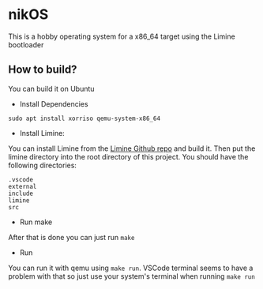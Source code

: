 # nikOS
This is a hobby operating system for a x86_64 target using the Limine bootloader

## How to build?
You can build it on Ubuntu

* Install Dependencies
```
sudo apt install xorriso qemu-system-x86_64
```

* Install Limine:

You can install Limine from the [Limine Github repo](https://github.com/limine-bootloader/limine) and build it. Then put the limine directory into the root directory of this project. You should have the following directories:

```
.vscode
external
include
limine
src
```

* Run make

After that is done you can just run `make`

* Run

You can run it with qemu using `make run`. VSCode terminal seems to have a problem with that so just use your system's terminal when running `make run`
